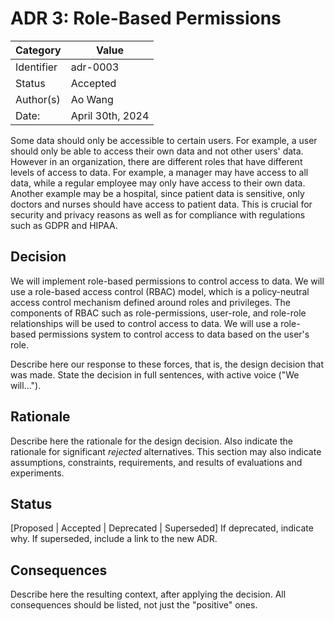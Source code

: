 # ADR 3: Role-Based Permissions

| Category   | Value            |
| ---------- | ---------------- |
| Identifier | adr-0003         |
| Status     | Accepted         |
| Author(s)  | Ao Wang          |
| Date:      | April 30th, 2024 |

Some data should only be accessible to certain users. For example, a user should only be able to access their own data and not other users' data. However in an organization, there are different roles that have different levels of access to data. For example, a manager may have access to all data, while a regular employee may only have access to their own data. Another example may be a hospital, since patient data is sensitive, only doctors and nurses should have access to patient data. This is crucial for security and privacy reasons as well as for compliance with regulations such as GDPR and HIPAA.

## Decision

We will implement role-based permissions to control access to data. We will use a role-based access control (RBAC) model, which is a policy-neutral access control mechanism defined around roles and privileges. The components of RBAC such as role-permissions, user-role, and role-role relationships will be used to control access to data. We will use a role-based permissions system to control access to data based on the user's role.

Describe here our response to these forces, that is, the design decision that was made. State the decision in full sentences, with active voice ("We will...").

## Rationale

Describe here the rationale for the design decision. Also indicate the rationale for significant _rejected_ alternatives. This section may also indicate assumptions, constraints, requirements, and results of evaluations and experiments.

## Status

[Proposed | Accepted | Deprecated | Superseded]
If deprecated, indicate why. If superseded, include a link to the new ADR.

## Consequences

Describe here the resulting context, after applying the decision. All consequences should be listed, not just the "positive" ones.

